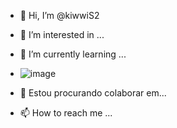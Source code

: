 - 👋 Hi, I’m @kiwwiS2
- 👀 I’m interested in ...
- 🌱 I’m currently learning ...
- ![image](https://user-images.githubusercontent.com/106825312/176919717-85c947d0-d3a3-4a70-942f-9663eb37f69c.png)

- 💞️ Estou procurando colaborar em...
- 📫 How to reach me ...

<!---
kiwwiS2/kiwwiS2 is a ✨ special ✨ repository because its `README.md` (this file) appears on your GitHub profile.
You can click the Preview link to take a look at your changes.
--->
